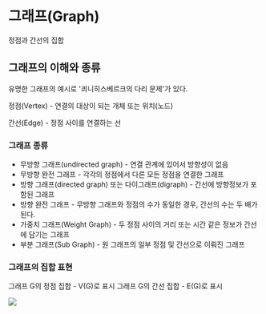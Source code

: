 # 그래프(Graph)
정점과 간선의 집합
## 그래프의 이해와 종류
유명한 그래프의 예시로 '쾨니히스베르크의 다리 문제'가 있다.

정점(Vertex) - 연결의 대상이 되는 개체 또는 위치(노드)

간선(Edge) - 정점 사이를 연결하는 선

### 그래프 종류
- 무방향 그래프(undirected graph) - 연결 관계에 있어서 방향성이 없음
- 무방향 완전 그래프 - 각각의 정점에서 다른 모든 정점을 연결한 그래프
- 방향 그래프(directed graph) 또는 다이그래프(digraph) - 간선에 방향정보가 포함된 그래프
- 방향 완전 그래프 - 무방향 그래프와 정점의 수가 동일한 경우, 간선의 수는 두 배가 된다.
- 가중치 그래프(Weight Graph) - 두 정점 사이의 거리 또는 시간 같은 정보가 간선에 담기는 그래프
- 부분 그래프(Sub Graph) - 원 그래프의 일부 정점 및 간선으로 이뤄진 그래프

### 그래프의 집합 표현
그래프 G의 정점 집합 - V(G)로 표시
그래프 G의 간선 집합 - E(G)로 표시

![](https://ibb.co/X4x2ps6)